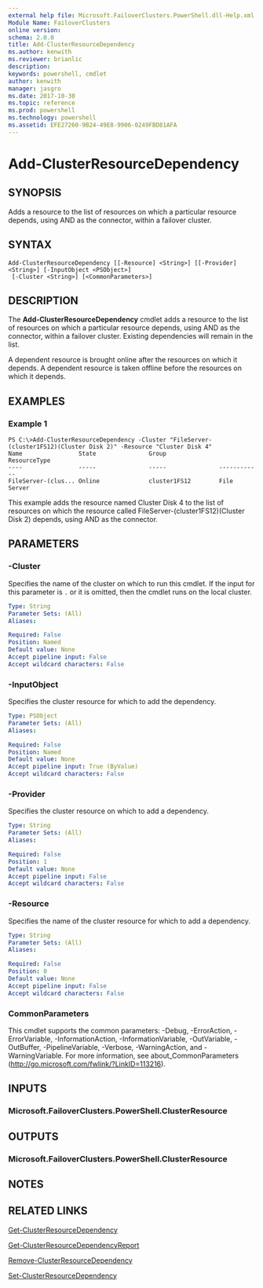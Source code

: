 ```yaml
---
external help file: Microsoft.FailoverClusters.PowerShell.dll-Help.xml
Module Name: FailoverClusters
online version: 
schema: 2.0.0
title: Add-ClusterResourceDependency
ms.author: kenwith
ms.reviewer: brianlic
description: 
keywords: powershell, cmdlet
author: kenwith
manager: jasgro
ms.date: 2017-10-30
ms.topic: reference
ms.prod: powershell
ms.technology: powershell
ms.assetid: EFE27260-9B24-49E8-9906-0249FBD81AFA
---
```


# Add-ClusterResourceDependency

## SYNOPSIS
Adds a resource to the list of resources on which a particular resource depends, using AND as the connector, within a failover cluster.

## SYNTAX

```
Add-ClusterResourceDependency [[-Resource] <String>] [[-Provider] <String>] [-InputObject <PSObject>]
 [-Cluster <String>] [<CommonParameters>]
```

## DESCRIPTION
The **Add-ClusterResourceDependency** cmdlet adds a resource to the list of resources on which a particular resource depends, using AND as the connector, within a failover cluster.
Existing dependencies will remain in the list.

A dependent resource is brought online after the resources on which it depends.
A dependent resource is taken offline before the resources on which it depends.

## EXAMPLES

### Example 1
```
PS C:\>Add-ClusterResourceDependency -Cluster "FileServer-(cluster1FS12)(Cluster Disk 2)" -Resource "Cluster Disk 4"
Name                State               Group               ResourceType 
----                -----               -----               ------------ 
FileServer-(clus... Online              cluster1FS12        File Server
```

This example adds the resource named Cluster Disk 4 to the list of resources on which the resource called FileServer-(cluster1FS12)(Cluster Disk 2) depends, using AND as the connector.

## PARAMETERS

### -Cluster
Specifies the name of the cluster on which to run this cmdlet.
If the input for this parameter is `.` or it is omitted, then the cmdlet runs on the local cluster.

```yaml
Type: String
Parameter Sets: (All)
Aliases: 

Required: False
Position: Named
Default value: None
Accept pipeline input: False
Accept wildcard characters: False
```

### -InputObject
Specifies the cluster resource for which to add the dependency.

```yaml
Type: PSObject
Parameter Sets: (All)
Aliases: 

Required: False
Position: Named
Default value: None
Accept pipeline input: True (ByValue)
Accept wildcard characters: False
```

### -Provider
Specifies the cluster resource on which to add a dependency.

```yaml
Type: String
Parameter Sets: (All)
Aliases: 

Required: False
Position: 1
Default value: None
Accept pipeline input: False
Accept wildcard characters: False
```

### -Resource
Specifies the name of the cluster resource for which to add a dependency.

```yaml
Type: String
Parameter Sets: (All)
Aliases: 

Required: False
Position: 0
Default value: None
Accept pipeline input: False
Accept wildcard characters: False
```

### CommonParameters
This cmdlet supports the common parameters: -Debug, -ErrorAction, -ErrorVariable, -InformationAction, -InformationVariable, -OutVariable, -OutBuffer, -PipelineVariable, -Verbose, -WarningAction, and -WarningVariable. For more information, see about_CommonParameters (http://go.microsoft.com/fwlink/?LinkID=113216).

## INPUTS

### Microsoft.FailoverClusters.PowerShell.ClusterResource

## OUTPUTS

### Microsoft.FailoverClusters.PowerShell.ClusterResource

## NOTES

## RELATED LINKS

[Get-ClusterResourceDependency](./Get-ClusterResourceDependency.md)

[Get-ClusterResourceDependencyReport](./Get-ClusterResourceDependencyReport.md)

[Remove-ClusterResourceDependency](./Remove-ClusterResourceDependency.md)

[Set-ClusterResourceDependency](./Set-ClusterResourceDependency.md)

